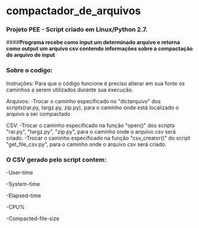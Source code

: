 # compactador_de_arquivos
### __Projeto PEE - Script criado em Linux/Python 2.7.__
####__Programa recebe como input um determinado arquivo e retorna como output um arquivo csv contendo informações sobre a compactação do arquivo de input__

### __Sobre o codigo:__
Instruções:
Para que o código funcione é preciso alterar em sua fonte os caminhos a serem utilizados durante sua execução.

Arquivos:
-Trocar o caminho especificado no "dictarquivo" dos scripts(rar.py, targz.py, zip.py), para o caminho onde está localizado o arquivo a ser compactado

CSV:
-Trocar o caminho especificado na função "open()" dos scripts "rar.py", "targz.py", "zip.py", para o caminho onde o arquivo csv será criado.
-Trocar o caminho especificado na função "csv_creator()" do script "get_file_csv.py", para o caminho onde o arquivo csv será criado.
 
### __O CSV gerado pelo script contem:__

-User-time

-System-time

-Elapsed-time

-CPU%

-Compacted-file-size
